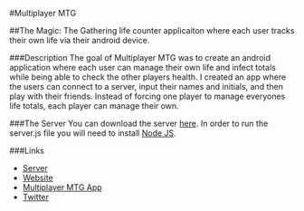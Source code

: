 #Multiplayer MTG

##The Magic: The Gathering life counter applicaiton where each user tracks their own life via their android device.

###Description
The goal of Multiplayer MTG was to create an android application where each user can manage their own life and infect totals while being able to check the other players health. I created an app where the users can connect to a server, input their names and initials, and then play with their friends. Instead of forcing one player to manage everyones life totals, each player can manage their own.

###The Server
You can download the server [here](http://www.gamesbykyle.com/MTGAPP.zip). In order to run the server.js file you will need to install [Node JS](https://nodejs.org/en/).

###Links
* [Server](http://www.gamesbykyle.com/MTGAPP.zip)
* [Website](http://www.gamesbykyle.com/)
* [Multiplayer MTG App](https://play.google.com/store/apps/details?id=air.MultiMTG)
* [Twitter](http://www.twitter.com/gamesbykyle)